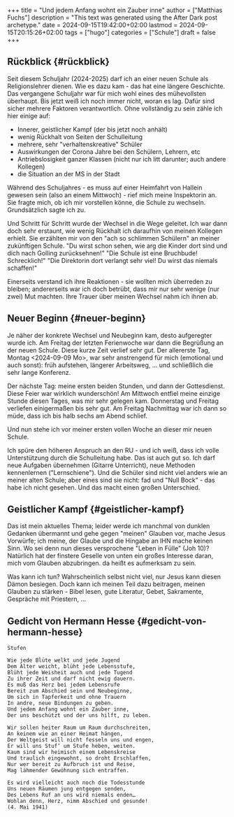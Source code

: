 +++
title = "Und jedem Anfang wohnt ein Zauber inne"
author = ["Matthias Fuchs"]
description = "This text was generated using the After Dark post archetype."
date = 2024-09-15T19:42:00+02:00
lastmod = 2024-09-15T20:15:26+02:00
tags = ["hugo"]
categories = ["Schule"]
draft = false
+++

## Rückblick {#rückblick}

Seit diesem Schuljahr (2024-2025) darf ich an einer neuen Schule als Religionslehrer dienen. Wie es dazu kam - das hat eine längere Geschichte. Das vergangene Schuljahr war für mich wohl eines des mühevollsten überhaupt. Bis jetzt weiß ich noch immer nicht, woran es lag. Dafür sind sicher mehrere Faktoren verantwortlich. Ohne vollständig zu sein zähle ich hier einige auf:

-   Innerer, geistlicher Kampf (der bis jetzt noch anhält)
-   wenig Rückhalt von Seiten der Schulleitung
-   mehrere, sehr "verhaltenskreative" Schüler
-   Auswirkungen der Corona Jahre bei den Schülern, Lehrern, etc
-   Antriebslosigkeit ganzer Klassen (nicht nur ich litt darunter; auch andere Kollegen)
-   die Situation an der MS in der Stadt

Während des Schuljahres - es muss auf einer Heimfahrt von Hallein gewesen sein (also an einem Mittwoch) - rief mich meine Inspektorin an. Sie fragte mich, ob ich mir vorstellen könne, die Schule zu wechseln. Grundsätzlich sagte ich zu.

Und Schritt für Schritt wurde der Wechsel in die Wege geleitet. Ich war dann doch sehr erstaunt, wie wenig Rückhalt ich daraufhin von meinen Kollegen erhielt. Sie erzählten mir von den "ach so schlimmen Schülern" an meiner zukünftigen Schule. "Du wirst schon sehen, wie arg die Kinder dort sind und dich nach Golling zurücksehnen!" "Die Schule ist eine Bruchbude! Schrecklich!" "Die Direktorin dort verlangt sehr viel! Du wirst das niemals schaffen!"

Einerseits verstand ich ihre Reaktionen - sie wollten mich überreden zu bleiben; andererseits war ich doch betrübt, dass mir nur sehr wenige (nur zwei) Mut machten. Ihre Trauer über meinen Wechsel nahm ich ihnen ab.


## Neuer Beginn {#neuer-beginn}

Je näher der konkrete Wechsel und Neubeginn kam, desto aufgeregter wurde ich. Am Freitag der letzten Ferienwoche war dann die Begrüßung an der neuen Schule. Diese kurze Zeit verlief sehr gut. Der allererste Tag, Montag <span class="timestamp-wrapper"><span class="timestamp">&lt;2024-09-09 Mo&gt;</span></span>, war sehr anstrengend für mich (emotional und auch sonst): früh aufstehen, längerer Arbeitsweg, ... und schließlich die sehr lange Konferenz.

Der nächste Tag: meine ersten beiden Stunden, und dann der Gottesdienst. Diese Feier war wirklich wunderschön! Am Mittwoch entfiel meine einzige Stunde diesen Tages, was mir sehr gelegen kam. Donnerstag und Freitag verliefen einigermaßen bis sehr gut. Am Freitag Nachmittag war ich dann so müde, dass ich bis halb sechs am Abend schlief.

Und nun stehe ich vor meiner ersten vollen Woche an dieser mir neuen Schule.

Ich spüre den höheren Anspruch an den RU - und ich weiß, dass ich volle Unterstützung durch die Schulleitung habe. Das ist auch gut so. Ich darf neue Aufgaben übernehmen (Gitarre Unterricht), neue Methoden kennenlernen ("Lernschiene"). Und die Schüler sind nicht viel anders wie an meiner alten Schule; aber eines sind sie nicht: fad und "Null Bock" - das habe ich nicht gesehen. Und das macht einen großen Unterschied.


## Geistlicher Kampf {#geistlicher-kampf}

Das ist mein aktuelles Thema; leider werde ich manchmal von dunklen Gedanken übermannt und gehe gegen "meinen" Glauben vor, mache Jesus Vorwürfe; ich meine, der Glaube und die Hingabe an IHN mache keinen Sinn. Wo sei denn nun dieses versprochene "Leben in Fülle" (Joh 10)? Natürlich hat der finstere Geselle von unten ein großes Interesse daran, mich vom Glauben abzubringen. da heißt es aufmerksam zu sein.

Was kann ich tun? Wahrscheinlich selbst nicht viel, nur Jesus kann diesen Dämon besiegen. Doch kann ich meinen Teil dazu beitragen, meinen Glauben zu stärken - Bibel lesen, gute Literatur, Gebet, Sakramente, Gespräche mit Priestern, ...


## Gedicht von Hermann Hesse {#gedicht-von-hermann-hesse}

```text
Stufen

Wie jede Blüte welkt und jede Jugend
Dem Alter weicht, blüht jede Lebensstufe,
Blüht jede Weisheit auch und jede Tugend
Zu ihrer Zeit und darf nicht ewig dauern.
Es muß das Herz bei jedem Lebensrufe
Bereit zum Abschied sein und Neubeginne,
Um sich in Tapferkeit und ohne Trauern
In andre, neue Bindungen zu geben.
Und jedem Anfang wohnt ein Zauber inne,
Der uns beschützt und der uns hilft, zu leben.

Wir sollen heiter Raum um Raum durchschreiten,
An keinem wie an einer Heimat hängen,
Der Weltgeist will nicht fesseln uns und engen,
Er will uns Stuf‘ um Stufe heben, weiten.
Kaum sind wir heimisch einem Lebenskreise
Und traulich eingewohnt, so droht Erschlaffen,
Nur wer bereit zu Aufbruch ist und Reise,
Mag lähmender Gewöhnung sich entraffen.

Es wird vielleicht auch noch die Todesstunde
Uns neuen Räumen jung entgegen senden,
Des Lebens Ruf an uns wird niemals enden…
Wohlan denn, Herz, nimm Abschied und gesunde!
(4. Mai 1941)
```
